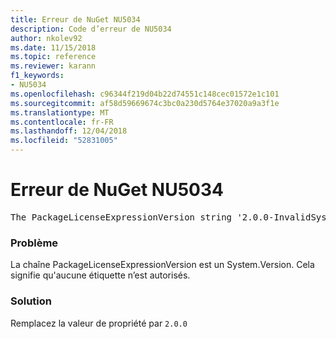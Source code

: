 ```yaml
---
title: Erreur de NuGet NU5034
description: Code d’erreur de NU5034
author: nkolev92
ms.date: 11/15/2018
ms.topic: reference
ms.reviewer: karann
f1_keywords:
- NU5034
ms.openlocfilehash: c96344f219d04b22d74551c148cec01572e1c101
ms.sourcegitcommit: af58d59669674c3bc0a230d5764e37020a9a3f1e
ms.translationtype: MT
ms.contentlocale: fr-FR
ms.lasthandoff: 12/04/2018
ms.locfileid: "52831005"
---
```

# <a name="nuget-error-nu5034"></a>Erreur de NuGet NU5034
<pre>The PackageLicenseExpressionVersion string '2.0.0-InvalidSystemVersion' is not a valid version.</pre>

### <a name="issue"></a>Problème

La chaîne PackageLicenseExpressionVersion est un System.Version. Cela signifie qu'aucune étiquette n’est autorisés.

### <a name="solution"></a>Solution

Remplacez la valeur de propriété par `2.0.0`
